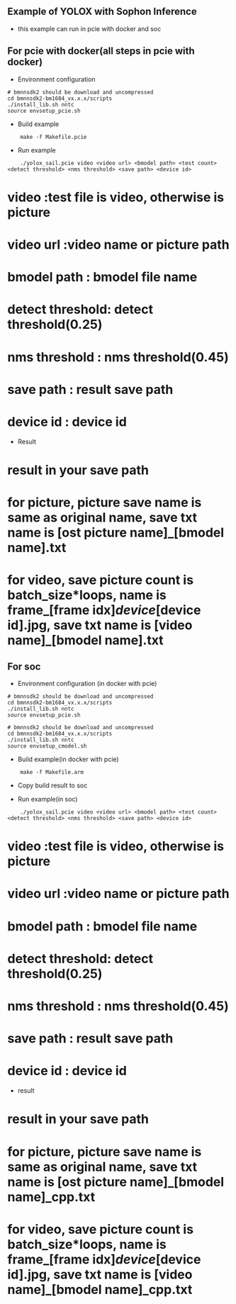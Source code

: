 ## Example of YOLOX with Sophon Inference

* this example can run in pcie with docker and soc

## For pcie with docker(all steps in pcie with docker)
* Environment configuration 

```shell
# bmnnsdk2 should be download and uncompressed
cd bmnnsdk2-bm1684_vx.x.x/scripts
./install_lib.sh nntc
source envsetup_pcie.sh
```

* Build example
``` shell
    make -f Makefile.pcie
```

* Run example

``` shell
    ./yolox_sail.pcie video <video url> <bmodel path> <test count> <detect threshold> <nms threshold> <save path> <device id>
```
# video           :test file is video, otherwise is picture
# video url       :video name or picture path
# bmodel path     : bmodel file name
# detect threshold: detect threshold(0.25)
# nms threshold   : nms threshold(0.45)
# save path       : result save path
# device id       : device id

* Result
# result in your save path
# for picture,  picture save name is same as original name, save txt name is [ost picture name]_[bmodel name].txt
# for video, save picture count is batch_size*loops, name is frame_[frame idx]_device_[device id].jpg, save txt name is [video name]_[bmodel name].txt


## For soc
* Environment configuration (in docker with pcie)

```shell [with SC5]
# bmnnsdk2 should be download and uncompressed
cd bmnnsdk2-bm1684_vx.x.x/scripts
./install_lib.sh nntc
source envsetup_pcie.sh 
```

```shell [not SC5]
# bmnnsdk2 should be download and uncompressed
cd bmnnsdk2-bm1684_vx.x.x/scripts
./install_lib.sh nntc
source envsetup_cmodel.sh 
```

* Build example(in docker with pcie)

``` shell
    make -f Makefile.arm
```
* Copy build result to soc

* Run example(in soc)

``` shell
    ./yolox_sail.pcie video <video url> <bmodel path> <test count> <detect threshold> <nms threshold> <save path> <device id>
```
# video           :test file is video, otherwise is picture
# video url       :video name or picture path
# bmodel path     : bmodel file name
# detect threshold: detect threshold(0.25)
# nms threshold   : nms threshold(0.45)
# save path       : result save path
# device id       : device id

* result
# result in your save path
# for picture,  picture save name is same as original name, save txt name is [ost picture name]_[bmodel name]_cpp.txt
# for video, save picture count is batch_size*loops, name is frame_[frame idx]_device_[device id].jpg, save txt name is [video name]_[bmodel name]_cpp.txt